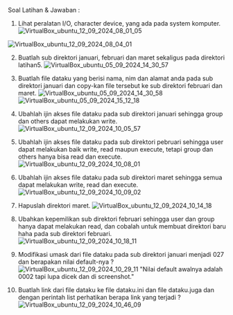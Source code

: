 Soal Latihan & Jawaban :
1.	Lihat peralatan I/O, character device, yang ada pada system komputer.
![VirtualBox_ubuntu_12_09_2024_08_01_05](https://github.com/user-attachments/assets/01c7d3c1-6f99-4722-9359-ea8f1a2d3b24)

![VirtualBox_ubuntu_12_09_2024_08_04_01](https://github.com/user-attachments/assets/447caeee-96cc-4002-98b5-4e7d9873bb67)


2.	Buatlah sub direktori januari, februari dan maret sekaligus pada direktori latihan5.
![VirtualBox_ubuntu_05_09_2024_14_30_57](https://github.com/user-attachments/assets/0bd9d60e-42fa-4e69-a819-d541383a10c9)


3.	Buatlah file dataku yang berisi nama, nim dan alamat anda pada sub direktori januari dan copy-kan file tersebut ke sub direktori februari dan maret.
![VirtualBox_ubuntu_05_09_2024_14_30_58](https://github.com/user-attachments/assets/3f44d577-d977-420a-87d9-77defb40bdd6)
![VirtualBox_ubuntu_05_09_2024_15_12_18](https://github.com/user-attachments/assets/50c76afb-32f5-4dee-9089-18e831c15a42)


4.	Ubahlah ijin akses file dataku pada sub direktori januari sehingga group dan others dapat melakukan write.
![VirtualBox_ubuntu_12_09_2024_10_05_57](https://github.com/user-attachments/assets/7d52c7c8-0c19-4244-9dda-627d262ca7c4)

5.	Ubahlah ijin akses file dataku pada sub direktori pebruari sehingga user dapat melakukan baik write, read maupun execute, tetapi group dan others hanya bisa read dan execute.
![VirtualBox_ubuntu_12_09_2024_10_08_01](https://github.com/user-attachments/assets/a3bab31d-7164-4180-848b-8a023dfe7c3b)


6.	Ubahlah ijin akses file dataku pada sub direktori maret sehingga semua dapat melakukan write, read dan execute.
![VirtualBox_ubuntu_12_09_2024_10_09_02](https://github.com/user-attachments/assets/b814eb35-eff2-4796-8ba9-6a80d601ea23)


7.	Hapuslah direktori maret.
![VirtualBox_ubuntu_12_09_2024_10_14_18](https://github.com/user-attachments/assets/9359beea-d15e-4c18-af6e-524359d97509)


8.	Ubahkan kepemilikan sub direktori februari sehingga user dan group hanya dapat melakukan read, dan cobalah untuk membuat direktori baru haha pada sub direktori februari.
![VirtualBox_ubuntu_12_09_2024_10_18_11](https://github.com/user-attachments/assets/2c3bd492-5c15-4296-967f-d2cc672053ca)


9.	Modifikasi umask dari file dataku pada sub direktori januari menjadi 027 dan berapakan nilai default-nya ?
![VirtualBox_ubuntu_12_09_2024_10_29_11](https://github.com/user-attachments/assets/6757f66d-047a-483f-bf2a-a0e30422fc89)
"Nilai default awalnya adalah 0002 tapi lupa dicek dan di screenshot."


11.	Buatlah link dari file dataku ke file dataku.ini dan file dataku.juga dan dengan perintah list perhatikan berapa link yang terjadi ?
![VirtualBox_ubuntu_12_09_2024_10_46_09](https://github.com/user-attachments/assets/73459025-67a2-49c9-ad6e-49b4345eca71)
